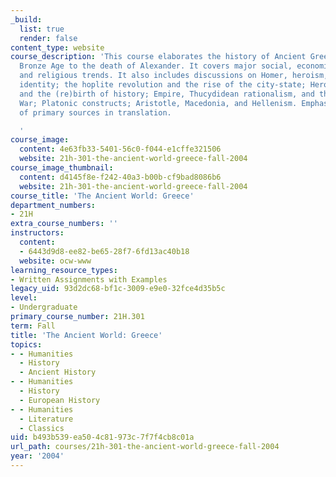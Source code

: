 ```yaml
---
_build:
  list: true
  render: false
content_type: website
course_description: 'This course elaborates the history of Ancient Greece from the
  Bronze Age to the death of Alexander. It covers major social, economic, political,
  and religious trends. It also includes discussions on Homer, heroism, and the Greek
  identity; the hoplite revolution and the rise of the city-state; Herodotus, Persia,
  and the (re)birth of history; Empire, Thucydidean rationalism, and the Peloponnesian
  War; Platonic constructs; Aristotle, Macedonia, and Hellenism. Emphasis is on use
  of primary sources in translation.

  '
course_image:
  content: 4e63fb33-5401-56c0-f044-e1cffe321506
  website: 21h-301-the-ancient-world-greece-fall-2004
course_image_thumbnail:
  content: d4145f8e-f242-40a3-b00b-cf9bad8086b6
  website: 21h-301-the-ancient-world-greece-fall-2004
course_title: 'The Ancient World: Greece'
department_numbers:
- 21H
extra_course_numbers: ''
instructors:
  content:
  - 6443d9d8-ee82-be65-28f7-6fd13ac40b18
  website: ocw-www
learning_resource_types:
- Written Assignments with Examples
legacy_uid: 93d2dc68-bf1c-3009-e9e0-32fce4d35b5c
level:
- Undergraduate
primary_course_number: 21H.301
term: Fall
title: 'The Ancient World: Greece'
topics:
- - Humanities
  - History
  - Ancient History
- - Humanities
  - History
  - European History
- - Humanities
  - Literature
  - Classics
uid: b493b539-ea50-4c81-973c-7f7f4cb8c01a
url_path: courses/21h-301-the-ancient-world-greece-fall-2004
year: '2004'
---
```

